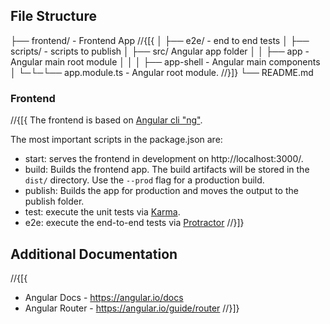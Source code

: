 ﻿## File Structure

├── frontend/ - Frontend App
//{[{
│ ├── e2e/ - end to end tests
│ ├── scripts/ - scripts to publish
│ ├── src/ Angular app folder
│ │ ├── app - Angular main root module
│ │ │ ├── app-shell - Angular main components
│ └─└─└── app.module.ts - Angular root module.
//}]}
└── README.md

### Frontend

//{[{
The frontend is based on [Angular cli "ng"](https://angular.io/cli).

The most important scripts in the package.json are:
  - start: serves the frontend in development on http://localhost:3000/.
  - build: Builds the frontend app. The build artifacts will be stored in the `dist/` directory. Use the `--prod` flag for a production build.
  - publish: Builds the app for production and moves the output to the publish folder.
  - test: execute the unit tests via [Karma](https://karma-runner.github.io).
  - e2e: execute the end-to-end tests via [Protractor](http://www.protractortest.org/)
//}]}

## Additional Documentation

//{[{
- Angular Docs - https://angular.io/docs
- Angular Router - https://angular.io/guide/router
//}]}